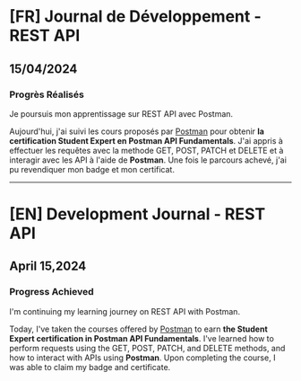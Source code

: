 # [FR] Journal de Développement - REST API

## 15/04/2024

### Progrès Réalisés

Je poursuis mon apprentissage sur REST API avec Postman.

Aujourd'hui, j'ai suivi les cours proposés par [Postman](https://academy.postman.com/) pour obtenir **la certification Student Expert en Postman API Fundamentals**.
J'ai appris à effectuer les requêtes avec la methode GET, POST, PATCH et DELETE et à interagir avec les API à l'aide de **Postman**. Une fois le parcours achevé, j'ai pu revendiquer mon badge et mon certificat.

---

# [EN] Development Journal - REST API

## April 15,2024

### Progress Achieved

I'm continuing my learning journey on REST API with Postman.

Today, I've taken the courses offered by [Postman](https://academy.postman.com/) to earn **the Student Expert certification in Postman API Fundamentals**.
I've learned how to perform requests using the GET, POST, PATCH, and DELETE methods, and how to interact with APIs using **Postman**. Upon completing the course, I was able to claim my badge and certificate.
